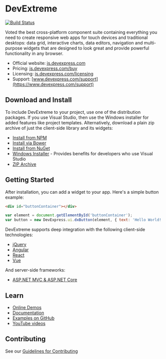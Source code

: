 # DevExtreme

[![Build Status](https://github.com/DevExpress/DevExtreme/actions/workflows/drone-ci-migrated-jobs.yml/badge.svg?branch=20_1)](https://github.com/DevExpress/DevExtreme/actions/workflows/drone-ci-migrated-jobs.yml)

Voted the best cross-platform component suite containing everything you need to create responsive web apps for touch devices and traditional desktops: data grid, interactive charts, data editors, navigation and multi-purpose widgets that are designed to look great and provide powerful functionality in any browser.

- Official website: [js.devexpress.com](https://js.devexpress.com)
- Pricing: [js.devexpress.com/buy](https://js.devexpress.com/Buy)
- Licensing: [js.devexpress.com/licensing](https://js.devexpress.com/Licensing)
- Support: [www.devexpress.com/support](https://www.devexpress.com/support)

## Download and Install

To include DevExtreme to your project, use one of the distribution packages. If you use Visual Studio, then use the Windows installer for added features like project templates. Alternatively, download a plain zip archive of just the client-side library and its widgets:

- [Install from NPM](https://js.devexpress.com/Documentation/Guide/Getting_Started/Installation/npm_Package/)
- [Install via Bower](https://js.devexpress.com/Documentation/Guide/Getting_Started/Installation/Bower_Package/)
- [Install from NuGet](https://js.devexpress.com/Documentation/Guide/Getting_Started/Installation/NuGet_Package/)
- [Windows Installer](https://js.devexpress.com/Downloading/DevExtremeComplete/) - Provides benefits for developers who use Visual Studio
- [ZIP Archive](https://js.devexpress.com/Downloading/DevExtremeCompleteZip/)


## Getting Started

After installation, you can add a widget to your app. Here's a simple button example:

```html
<div id="buttonContainer"></div>
```

```js
var element = document.getElementById('buttonContainer');
var button = new DevExpress.ui.dxButton(element, { text: 'Hello World!' });
```

DevExtreme supports deep integration with the following client-side technologies:

- [jQuery](https://js.devexpress.com/Documentation/Guide/Getting_Started/Widget_Basics_-_jQuery/Create_and_Configure_a_Widget/)
- [Angular](https://github.com/DevExpress/devextreme-angular#readme)
- [React](https://github.com/DevExpress/devextreme-react#readme)
- [Vue](https://github.com/DevExpress/devextreme-vue#readme)

And server-side frameworks:

- [ASP.NET MVC & ASP.NET Core](https://js.devexpress.com/Documentation/Guide/ASP.NET_MVC_Controls/Fundamentals/)

## Learn

- [Online Demos](https://js.devexpress.com/Demos/)
- [Documentation](https://js.devexpress.com/Documentation)
- [Examples on GitHub](https://github.com/DevExpress/DevExtreme-examples)
- [YouTube videos](https://www.youtube.com/watch?v=oWWL6iILMPM&list=PL8h4jt35t1wjGvgflbHEH_e3b23AA30-z)


## Contributing

See our [Guidelines for Contributing](CONTRIBUTING.md)
